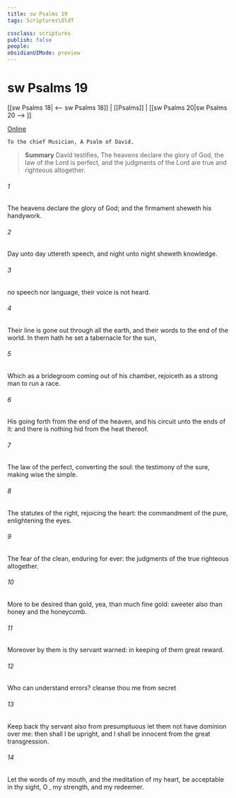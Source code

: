 ```yaml
---
title: sw Psalms 19
tags: Scriptures\OldT

cssclass: scriptures
publish: false
people:
obsidianUIMode: preview
---
```


# sw Psalms 19
[[sw Psalms 18| <-- sw Psalms 18]] | [[Psalms]] | [[sw Psalms 20|sw Psalms 20 --> ]]

[Online](https://churchofjesuschrist.org/study/scriptures/ot/ps/19?lang=eng)

```
To the chief Musician, A Psalm of David.
```

> __Summary__
David testifies, The heavens declare the glory of God, the law of the Lord is perfect, and the judgments of the Lord are true and righteous altogether.

###### 1 
The heavens declare the glory of God; and the firmament sheweth his handywork.

###### 2 
Day unto day uttereth speech, and night unto night sheweth knowledge.

###### 3 
 no speech nor language,  their voice is not heard.

###### 4 
Their line is gone out through all the earth, and their words to the end of the world. In them hath he set a tabernacle for the sun,

###### 5 
Which  as a bridegroom coming out of his chamber,  rejoiceth as a strong man to run a race.

###### 6 
His going forth  from the end of the heaven, and his circuit unto the ends of it: and there is nothing hid from the heat thereof.

###### 7 
The law of the   perfect, converting the soul: the testimony of the   sure, making wise the simple.

###### 8 
The statutes of the   right, rejoicing the heart: the commandment of the   pure, enlightening the eyes.

###### 9 
The fear of the   clean, enduring for ever: the judgments of the   true  righteous altogether.

###### 10 
More to be desired  than gold, yea, than much fine gold: sweeter also than honey and the honeycomb.

###### 11 
Moreover by them is thy servant warned:  in keeping of them  great reward.

###### 12 
Who can understand  errors? cleanse thou me from secret 

###### 13 
Keep back thy servant also from presumptuous  let them not have dominion over me: then shall I be upright, and I shall be innocent from the great transgression.

###### 14 
Let the words of my mouth, and the meditation of my heart, be acceptable in thy sight, O , my strength, and my redeemer.

